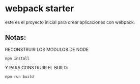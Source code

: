 # webpack starter 
este es el proyecto inicial para crear aplicaciones con webpack.

## Notas:
RECONSTRUIR LOS MODULOS DE NODE 
```
npm install 
```
Y PARA CONSTRUIR EL BUILD:
```
npm run build
```